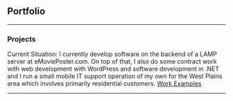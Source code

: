 ## Portfolio

---

### Projects

Current Situation:
I currently develop software on the backend of a LAMP server at eMoviePoster.com. On top of that, I also do some contract work with web development with WordPress and software development in .NET and I run a small mobile IT support operation of my own for the West Plains area which involves primarily residential customers.
<a href="https://github.com/CelticJasen/workexamples">Work Examples</a>

---
